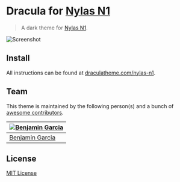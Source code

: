 # Dracula for [Nylas N1](http://nylas.com)

> A dark theme for [Nylas N1](http://nylas.com).

![Screenshot](https://draculatheme.com/assets/img/screenshots/nylas-n1.png)

## Install

All instructions can be found at [draculatheme.com/nylas-n1](https://draculatheme.com/nylas-n1).

## Team

This theme is maintained by the following person(s) and a bunch of [awesome contributors](https://github.com/dracula/nylas-n1/graphs/contributors).

| [![Benjamin Garcia](https://avatars3.githubusercontent.com/u/1433960?v=3&s=70)](https://github.com/benjamingarcia/) |
| --- |
| [Benjamin Garcia](https://github.com/benjamingarcia) |

## License

[MIT License](./LICENSE)
